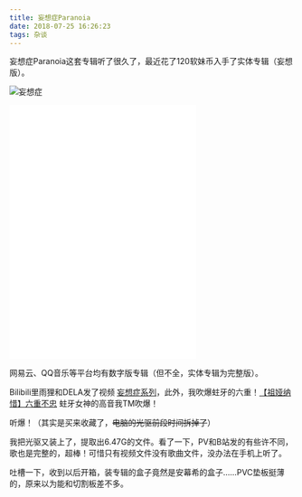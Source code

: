 ```yaml
---
title: 妄想症Paranoia
date: 2018-07-25 16:26:23
tags: 杂谈
---
```


妄想症Paranoia这套专辑听了很久了，最近花了120软妹币入手了实体专辑（妄想版）。

![妄想症](https://ooo.0o0.ooo/2018/07/25/5b58376e741c9.jpg)

<!--more-->

<iframe frameborder="no" border="0" marginwidth="0" marginheight="0" width=330 height=450 src="//music.163.com/outchain/player?type=1&id=3411281&auto=0&height=430"></iframe>

网易云、QQ音乐等平台均有数字版专辑（但不全，实体专辑为完整版）。

Bilibili里雨狸和DELA发了视频 [妄想症系列](https://space.bilibili.com/605473/#/favlist?fid=888300&fname=%E5%A6%84%E6%83%B3%E7%97%87%E7%B3%BB%E5%88%97)，此外，我吹爆蛀牙的六重！[【祖娅纳惜】六重不忠](https://www.bilibili.com/video/av9372362) 蛀牙女神的高音我TM吹爆！

听爆！（其实是买来收藏了，~~电脑的光驱前段时间拆掉了~~）

我把光驱又装上了，提取出6.47G的文件。看了一下，PV和B站发的有些许不同，歌也是完整的，超棒！可惜只有视频文件没有歌曲文件，没办法在手机上听了。

吐槽一下，收到以后开箱，装专辑的盒子竟然是安幕希的盒子……PVC垫板挺薄的，原来以为能和切割板差不多。